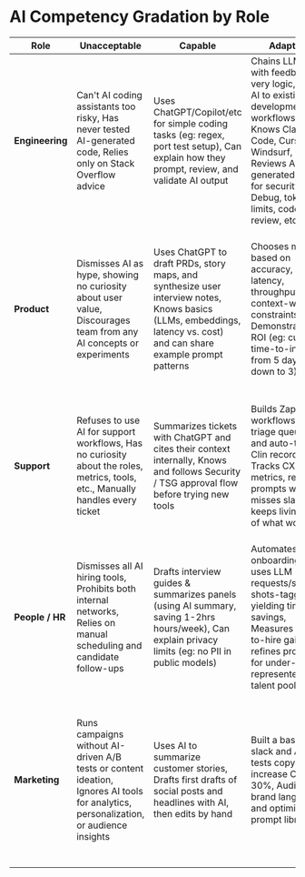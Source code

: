 # AI Competency Gradation by Role

| Role | Unacceptable | Capable | Adaptive | Transformative |
|------|-------------|---------|----------|----------------|
| **Engineering** | Can't AI coding assistants too risky, Has never tested AI-generated code, Relies only on Stack Overflow advice | Uses ChatGPT/Copilot/etc for simple coding tasks (eg: regex, port test setup), Can explain how they prompt, review, and validate AI output | Chains LLM calls with feedback + very logic, Adds AI to existing development workflows, Knows Claude Code, Cursor, Windsurf, etc, Reviews AI-generated code for security, Debug, token limits, code review, etc | Ships LLM-powered features, machines live metrics, and refines based on user feedback, Builds an AI-first dev pipeline (specifically: RAG docs, any ship uses down full cycle time |
| **Product** | Dismisses AI as hype, showing no curiosity about user value, Discourages team from any AI concepts or experiments | Uses ChatGPT to draft PRDs, story maps, and synthesize user interview notes, Knows basics (LLMs, embeddings, latency vs. cost) and can share example prompt patterns | Chooses models based on accuracy, latency, throughput, and context-window constraints, Demonstrates ROI (eg: cut time-to-insight from 5 days down to 3) | Builds/drives product strategy & org-wide AI roadmap through value-first product development, Launches a proprietary fine-tuned LLM feature that opens up a new pricing tier |
| **Support** | Refuses to use AI for support workflows, Has no curiosity about the roles, metrics, tools, etc., Manually handles every ticket | Summarizes tickets with ChatGPT and cites their context internally, Knows and follows Security / TSG approval flow before trying new tools | Builds Zapier workflows that triage queues and auto-tag Clin records, Tracks CX metrics, refines prompts when AI misses slack, keeps living doc of what works | Built out an org-wide AI triage bot that cuts first-response time by 30%, Creates & presents ROI dashboards, balancing cost vs. customer experience at scale |
| **People / HR** | Dismisses all AI hiring tools, Prohibits both internal networks, Relies on manual scheduling and candidate follow-ups | Drafts interview guides & summarizes panels (using AI summary, saving 1-2hrs hours/week), Can explain privacy limits (eg: no PII in public models) | Automates onboarding docs; uses LLM requests/screen-shots-tagging, yielding time savings, Measures time-to-hire gains and refines prompts for under-represented talent pools | Revamps recruiting funnel with AI to shorten time-to-hire by 30%, Trains HRBPs on safe AI and shapes company policy on ethical hiring AI |
| **Marketing** | Runs campaigns without AI-driven A/B tests or content ideation, Ignores AI tools for analytics, personalization, or audience insights | Uses AI to summarize customer stories, Drafts first drafts of social posts and headlines with AI, then edits by hand | Built a basic AI slack and A/B-tests copy to increase CTR by 30%, Audits brand language and optimizes prompt libraries | Builds an AI-driven campaign engine to personalize content at scale, Leads quarterly AI trainings, sets tooling roadmap, and speaks at industry events on AI-powered growth |